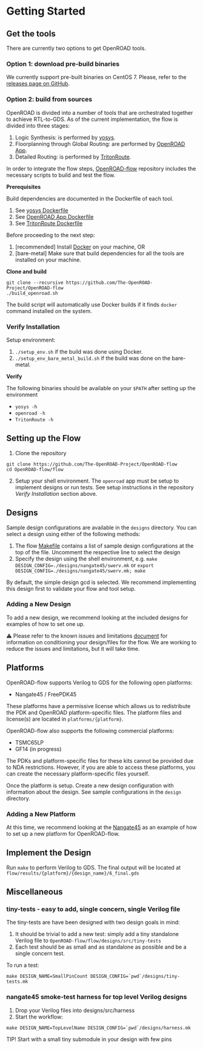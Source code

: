 # Getting Started

## Get the tools
There are currently two options to get OpenROAD tools.

### Option 1: download pre-build binaries

We currently support pre-built binaries on CentOS 7. Please, refer to the [releases page on GitHub](https://github.com/The-OpenROAD-Project/OpenROAD-flow/releases).

### Option 2: build from sources

OpenROAD is divided into a number of tools that are orchestrated together to achieve RTL-to-GDS.
As of the current implementation, the flow is divided into three stages:

1. Logic Synthesis: is performed by [yosys](https://github.com/The-OpenROAD-Project/yosys).
2. Floorplanning through Global Routing: are performed by [OpenROAD App](https://github.com/The-OpenROAD-Project/OpenROAD).
3. Detailed Routing: is performed by [TritonRoute](https://github.com/The-OpenROAD-Project/TritonRoute).

In order to integrate the flow steps, 
[OpenROAD-flow](https://github.com/The-OpenROAD-Project/OpenROAD-flow) repository includes the necessary scripts to build and test the flow.

**Prerequisites**

Build dependencies are documented in the Dockerfile of each tool.
1. See [yosys Dockerfile](https://github.com/The-OpenROAD-Project/yosys/blob/master/Dockerfile)
2. See [OpenROAD App Dockerfile](https://github.com/The-OpenROAD-Project/OpenROAD/blob/master/Dockerfile)
3. See [TritonRoute Dockerfile](https://github.com/The-OpenROAD-Project/TritonRoute/blob/master/Dockerfile)

Before proceeding to the next step:
1. [recommended] Install [Docker](https://docs.docker.com/install/linux/docker-ce/centos/) on your machine, OR
2. [bare-metal] Make sure that build dependencies for all the tools are installed on your machine.

**Clone and build**

```
git clone --recursive https://github.com/The-OpenROAD-Project/OpenROAD-flow
./build_openroad.sh
```
The build script will automatically use Docker builds if it finds `docker` command installed on the system.

### Verify Installation

Setup environment:

1. `./setup_env.sh` if the build was done using Docker.
2. `./setup_env_bare_metal_build.sh` if the build was done on the bare-metal.

**Verify**

The following binaries should be available on your `$PATH` after setting up the environment

- `yosys -h`
- `openroad -h`
- `TritonRoute -h`


## Setting up the Flow

1. Clone the repository
```
git clone https://github.com/The-OpenROAD-Project/OpenROAD-flow
cd OpenROAD-flow/flow
```

2. Setup your shell environment. The `openroad` app must be setup to implement designs or run tests. See setup
   instructions in the repository *Verify Installation* section above.


## Designs
Sample design configurations are available in the `designs` directory. You can
select a design using either of the following methods:
1. The flow [Makefile](https://github.com/The-OpenROAD-Project/OpenROAD-flow/blob/master/flow/Makefile) contains a list of sample design configurations
   at the top of the file. Uncomment the respective line to select the design
2. Specify the design using the shell environment, e.g.
   `make DESIGN_CONFIG=./designs/nangate45/swerv.mk` or
   `export DESIGN_CONFIG=./designs/nangate45/swerv.mk; make`

By default, the simple design gcd is selected. We recommend implementing this
design first to validate your flow and tool setup.

### Adding a New Design
To add a new design, we recommend looking at the included designs for examples
of how to set one up.

:warning: Please refer to the known issues and limitations
[document](https://github.com/The-OpenROAD-Project/OpenROAD-flow/blob/openroad/flow/docs/Known%20Issues%20and%20Limitations.pdf) for information on
conditioning your design/files for the flow. We are working to reduce the issues
and limitations, but it will take time.


## Platforms
OpenROAD-flow supports Verilog to GDS for the following open platforms:
* Nangate45 / FreePDK45

These platforms have a permissive license which allows us to redistribute the
PDK and OpenROAD platform-specific files. The platform files and license(s) are
located in `platforms/{platform}`.

OpenROAD-flow also supports the following commercial platforms:
* TSMC65LP
* GF14 (in progress)

The PDKs and platform-specific files for these kits cannot be provided due to
NDA restrictions. However, if you are able to access these platforms, you can
create the necessary platform-specific files yourself.

Once the platform is setup. Create a new design configuration with information
about the design. See sample configurations in the `design` directory.


### Adding a New Platform
At this time, we recommend looking at the [Nangate45](https://github.com/The-OpenROAD-Project/OpenROAD-flow/tree/openroad/flow/platforms/nangate45) as an
example of how to set up a new platform for OpenROAD-flow.

## Implement the Design
Run `make` to perform Verilog to GDS. The final output will be located at
`flow/results/{platform}/{design_name}/6_final.gds`

## Miscellaneous
### tiny-tests - easy to add, single concern, single Verilog file

The tiny-tests are have been designed with two design goals in mind:

1. It should be trivial to add a new test: simply add a tiny standalone
   Verilog file to `OpenROAD-flow/flow/designs/src/tiny-tests`
2. Each test should be as small and as standalone as possible and be a single
   concern test.

To run a test:

```
make DESIGN_NAME=SmallPinCount DESIGN_CONFIG=`pwd`/designs/tiny-tests.mk
```

### nangate45 smoke-test harness for top level Verilog designs

1. Drop your Verilog files into designs/src/harness
2. Start the workflow:

```
make DESIGN_NAME=TopLevelName DESIGN_CONFIG=`pwd`/designs/harness.mk
```

TIP! Start with a small tiny submodule in your design with few pins
